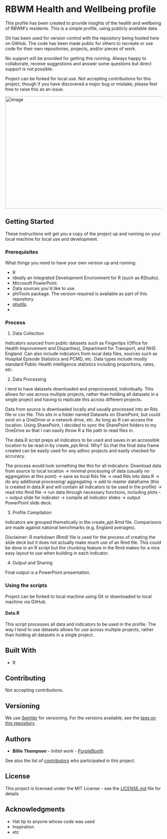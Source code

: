 # RBWM Health and Wellbeing profile

This profile has been created to provide insights of the health and wellbeing of RBWM's residents. This is a simple profile, using publicly available data.

Git has been used for version control with the repository being hosted here on GitHub. The code has been made public for others to recreate or use code for their own repositories, projects, and/or pieces of work. 

No support will be provided for getting this running. Always happy to collaborate, receive suggestions and answer some questions but direct support is not possible.

Project can be forked for local use. Not accepting contributions for this project, though if you have discovered a major bug or mistake, please feel free to raise this as an issue.

<img width="640" height="360" alt="image" src="https://github.com/user-attachments/assets/306ba1bb-bd68-4c4d-b020-1606a6da15b1" />

## Getting Started

These instructions will get you a copy of the project up and running on your local machine for local use and development.

### Prerequisites

What things you need to have your own version up and running:

* R
* Ideally an Integrated Development Environment for R (such as RStudio).
* Microsoft PowerPoint.
* Data sources you'd like to use.
* phiTools package. The version required is available as part of this repository.
* [phutils](https://github.com/daudi/phutils).
* 

### Process

1. Data Collection

Indicators sourced from public datasets such as Fingertips (Office for Health Improvement and Disparities), Department for Transport, and NHS England. Can also include indicators from local data files, sources such as Hospital Episode Statistics and PCMD, etc.
Data types include mostly standard Public Health intelligence statistics including proportions, rates, etc.

2. Data Processing

I tend to have datasets downloaded and preprocessed, individually. This allows for use across multiple projects, rather than holding all datasets in a single project and having to replicate this across different projects.

Data from source is downloaded locally and usually processed into an Rds file or csv file. This sits in a folder named Datasets on SharePoint, but could exist on a OneDrive or a network drive, etc. As long as R can access the location. Using SharePoint, I decided to sync the SharePoint folders to my OneDrive so that I can easily throw R a file path to read files in.

The data.R script preps all indicators to be used and saves in an accessible location to be read in by create_ppt.Rmd. Why? So that the final data frame created can be easily used for any adhoc projects and easily checked for accuracy. 

The process would look something like this for all indicators:
Download data from source to local location -> minimal processing of data (usually no aggregation at this point) -> save as local Rds file -> read Rds into data.R -> do any additional processing/ aggregating -> add to master dataframe (this is created in data.R and will contain all indicators to be used in the profile) -> read into Rmd file -> run data through necessary functions, including plots -> output slide for indicator -> compile all indicator slides -> output PowerPoint slide deck.

3. Profile Compilation

Indicators are grouped thematically in the create_ppt.Rmd file. Comparisons are made against national benchmarks (e.g. England averages).

Disclaimer: R markdown (Rmd) file is used for the process of creating the slide deck but it does not actually make much use of an Rmd file. This could be done in an R script but the chunking feature in the Rmd makes for a nice easy layout to use when building in each indicator.

4. Output and Sharing

Final output is a PowerPoint presentation.

### Using the scripts

Project can be forked to local machine using Git or downloaded to local machine via GitHub.

#### Data.R

This script processes all data and indicators to be used in the profile. The way I tend to use datasets allows for use across multiple projects, rather than holding all datasets in a single project. 

## Built With

* R
  
## Contributing

Not accepting contributions.

## Versioning

We use [SemVer](http://semver.org/) for versioning. For the versions available, see the [tags on this repository](https://github.com/your/project/tags). 

## Authors

* **Billie Thompson** - *Initial work* - [PurpleBooth](https://github.com/PurpleBooth)

See also the list of [contributors](https://github.com/your/project/contributors) who participated in this project.

## License

This project is licensed under the MIT License - see the [LICENSE.md](LICENSE.md) file for details

## Acknowledgments

* Hat tip to anyone whose code was used
* Inspiration
* etc
